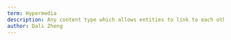 ```yaml
---
term: Hypermedia
description: Any content type which allows entities to link to each other in a standardized way, making other entities discoverable from a client. 
author: Dali Zheng
---
```


